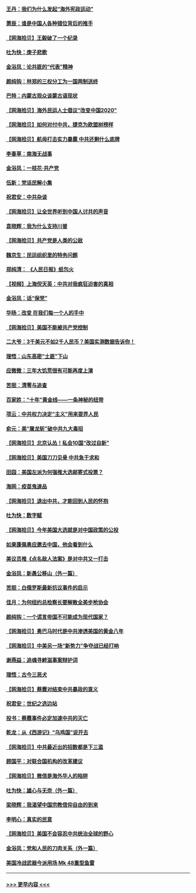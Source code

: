 #### [王丹：我们为什么发起“海外宪政运动”](../pages/nsc993/n12380286.md?t=09051451) 
#### [萧辰：谁是中国人各种错位背后的推手](../pages/nsc993/n12379800.md?t=09051451) 
#### [【网海拾贝】王毅破了一个纪录](../pages/nsc993/n12379251.md?t=09051451) 
#### [吐为快：庚子悲歌](../pages/nsc993/n12378821.md?t=09051451) 
#### [金浴凤：论共匪的“代表”精神](../pages/nsc993/n12377546.md?t=09051451) 
#### [颜纯钩：林郑的三权分工为一国两制送终](../pages/nsc993/n12377306.md?t=09051451) 
#### [巴特：内蒙古观众谈蒙古语现状](../pages/nsc993/n12376923.md?t=09051451) 
#### [【网海拾贝】海外民运人士倡议“改变中国2020”](../pages/nsc993/n12376682.md?t=09051451) 
#### [【网海拾贝】如何对付中共，捷克为欧盟树榜样](../pages/nsc993/n12374209.md?t=09051451) 
#### [【网海拾贝】航母打击实力暴露 中共还剩什么底牌](../pages/nsc993/n12371825.md?t=09051451) 
#### [李春草：南海无战事](../pages/nsc993/n12371159.md?t=09051451) 
#### [金浴凤：一枝花·共产党](../pages/nsc993/n12368757.md?t=09051451) 
#### [伍新：党话民解小集](../pages/nsc993/n12366907.md?t=09051451) 
#### [祝君安：中共杂谈](../pages/nsc993/n12366076.md?t=09051451) 
#### [【网海拾贝】让全世界听到中国人讨共的声音](../pages/nsc993/n12365569.md?t=09051451) 
#### [袁晓辉：我为什么支持川普](../pages/nsc993/n12362670.md?t=09051451) 
#### [【网海拾贝】共产党是人类的公敌](../pages/nsc993/n12363182.md?t=09051451) 
#### [魏京生：民运组织里的特务问题](../pages/nsc993/n12363010.md?t=09051451) 
#### [郑纯清： 《人民日报》纸包火](../pages/nsc993/n12362706.md?t=09051451) 
#### [【视频】上海倪天英：中共对我疯狂迫害的真相](../pages/nsc993/n12356341.md?t=09051451) 
#### [金浴凤：话“保党”](../pages/nsc993/n12361867.md?t=09051451) 
#### [华旸：改变 在我们每一个人的手中](../pages/nsc993/n12361774.md?t=09051451) 
#### [【网海拾贝】美国不能被共产党控制](../pages/nsc993/n12360271.md?t=09051451) 
#### [二大爷：3千美元不如2千人民币？美国实测数据告诉你！](../pages/nsc993/n12358563.md?t=09051451) 
#### [理悟：山东高密“土匪”下山](../pages/nsc993/n12358535.md?t=09051451) 
#### [应微微：三年大饥荒很有可能再度上演](../pages/nsc993/n12358523.md?t=09051451) 
#### [苦胆：清零与追查](../pages/nsc993/n12358501.md?t=09051451) 
#### [百家姓：“十年”黄金线——一条神秘的纽带](../pages/nsc993/n12358319.md?t=09051451) 
#### [项云：中共权力决定“主义”用来耍弄人民](../pages/nsc993/n12358172.md?t=09051451) 
#### [俞元：美“屠龙斩”破中共九大毒招](../pages/nsc993/n12357822.md?t=09051451) 
#### [【网海拾贝】北京认怂！私会10国“改过自新”](../pages/nsc993/n12357784.md?t=09051451) 
#### [【网海拾贝】美国刀刀见骨 中共急于求和](../pages/nsc993/n12355511.md?t=09051451) 
#### [田园：美国左派为何强推大选邮寄式投票？](../pages/nsc993/n12352963.md?t=09051451) 
#### [海网：疫苗鬼速品](../pages/nsc993/n12354438.md?t=09051451) 
#### [【网海拾贝】退出中共，才能回到人民的怀抱](../pages/nsc993/n12352634.md?t=09051451) 
#### [吐为快：数字赋](../pages/nsc993/n12352317.md?t=09051451) 
#### [【网海拾贝】今年美国大选就是对中国政策的公投](../pages/nsc993/n12350973.md?t=09051451) 
#### [如果蓬佩奥应邀去中国，他会看到什么](../pages/nsc993/n12350945.md?t=09051451) 
#### [美议员推《点名敌人法案》是对中共又一打击](../pages/nsc993/n12350765.md?t=09051451) 
#### [金浴凤：新愚公移山（外一篇）](../pages/nsc993/n12350253.md?t=09051451) 
#### [苦胆：白俄罗斯最新抗议事件的启示](../pages/nsc993/n12349989.md?t=09051451) 
#### [佳月：为何纽约总检察长要解散全美步枪协会](../pages/nsc993/n12349939.md?t=09051451) 
#### [颜纯钩：一个谎言帝国不可能成为现代国家？](../pages/nsc993/n12349898.md?t=09051451) 
#### [【网海拾贝】奥巴马时代是中共渗透美国的黄金八年](../pages/nsc993/n12349284.md?t=09051451) 
#### [【网海拾贝】中美另一场“新势力”争夺战已经打响](../pages/nsc993/n12346998.md?t=09051451) 
#### [谢燕益：追魂寻衅滋事案辩护词](../pages/nsc993/n12346892.md?t=09051451) 
#### [理悟：古今三恶犬](../pages/nsc993/n12345190.md?t=09051451) 
#### [【网海拾贝】蔡霞对结束中共暴政的意义](../pages/nsc993/n12344263.md?t=09051451) 
#### [祝君安：世纪之选边站](../pages/nsc993/n12342382.md?t=09051451) 
#### [投书：蔡霞事件必定加速中共的灭亡](../pages/nsc993/n12341881.md?t=09051451) 
#### [乾龙：从《西游记》“乌鸡国”说开去](../pages/nsc993/n12341690.md?t=09051451) 
#### [【网海拾贝】中共最近出的招数都是下三滥](../pages/nsc993/n12341593.md?t=09051451) 
#### [顾国平：对联合国机构的改革建议](../pages/nsc993/n12339928.md?t=09051451) 
#### [【网海拾贝】微信是海外华人的陷阱](../pages/nsc993/n12338868.md?t=09051451) 
#### [吐为快：雄心与无奈（外一篇）](../pages/nsc993/n12338132.md?t=09051451) 
#### [梁晓辉：我渴望中国宗教信仰自由的到来](../pages/nsc993/n12336657.md?t=09051451) 
#### [李明心：真实的民意](../pages/nsc993/n12336089.md?t=09051451) 
#### [【网海拾贝】美国不会容忍中共统治全球的野心](../pages/nsc993/n12336063.md?t=09051451) 
#### [金浴凤：党和人民的刀肉关系（外一篇）](../pages/nsc993/n12335834.md?t=09051451) 
#### [美国冷战武器今派用场 Mk 48重型鱼雷](../pages/nsc993/n12335354.md?t=09051451) 

----
#### [ >>> 更早内容 <<< ](../indexes/nsc993-earlier.md)
